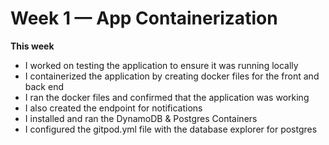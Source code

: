 # Week 1 — App Containerization

**This week**
- I worked on testing the application to ensure it was running locally
- I containerized the application by creating docker files for the front and back end
- I ran the docker files and confirmed that the application was working
- I also created the endpoint for notifications
- I installed and ran the DynamoDB & Postgres Containers
- I configured the gitpod.yml file with the database explorer for postgres

